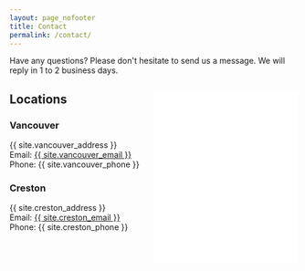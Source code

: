 ```yaml
---
layout: page_nofooter
title: Contact
permalink: /contact/
---
```


  Have any questions? Please don't hesitate to send us a message. We will reply in 1 to 2 business days.

<div>

<iframe width="50%" height="300px" align="right" frameborder="0" allowfullscreen allow="geolocation" src="//umap.openstreetmap.fr/en/map/untitled-map_1020009?scaleControl=false&miniMap=false&scrollWheelZoom=true&zoomControl=true&editMode=disabled&moreControl=false&searchControl=false&tilelayersControl=false&embedControl=false&datalayersControl=false&onLoadPanel=undefined&captionBar=false&captionMenus=false&fullscreenControl=false&locateControl=false&measureControl=false&editinosmControl=false&starControl=false"></iframe>

<h2>Locations</h2>

<h3> Vancouver</h3>
{{ site.vancouver_address }}
<br>
Email: <a class="u-email" href="mailto:{{ site.vancouver_email | encode_email }}">{{ site.vancouver_email }}</a>
<br>
Phone: {{ site.vancouver_phone }}


<h3> Creston</h3>
{{ site.creston_address }}
<br>
Email: <a class="u-email" href="mailto:{{ site.creston_email | encode_email }}">{{ site.creston_email }}</a>
<br>
Phone: {{ site.creston_phone }}

</div>
